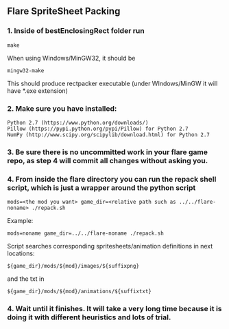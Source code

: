 ## Flare SpriteSheet Packing

### 1. Inside of bestEnclosingRect folder run

    make
When using Windows/MinGW32, it should be

    mingw32-make

This should produce rectpacker executable (under WIndows/MinGW it will have *.exe extension)

### 2. Make sure you have installed:

    Python 2.7 (https://www.python.org/downloads/)
    Pillow (https://pypi.python.org/pypi/Pillow) for Python 2.7
    NumPy (http://www.scipy.org/scipylib/download.html) for Python 2.7

### 3. Be sure there is no uncommitted work in your flare game repo, as step 4 will commit all changes without asking you.

### 4. From inside the flare directory you can run the repack shell script, which is just a wrapper around the python script

    mods=<the mod you want> game_dir=<relative path such as ../../flare-noname> ./repack.sh

Example:

    mods=noname game_dir=../../flare-noname ./repack.sh

Script searches corresponding spritesheets/animation definitions in next locations:

    ${game_dir}/mods/${mod}/images/${suffixpng}

and the txt in

    ${game_dir}/mods/${mod}/animations/${suffixtxt}

### 4. Wait until it finishes. It will take a very long time because it is doing it with different heuristics and lots of trial.
